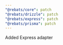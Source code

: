 ```yaml
---
"@rebats/core": patch
"@rebats/drizzle": patch
"@rebats/express": patch
"@rebats/prisma": patch
---
```


Added Express adapter
